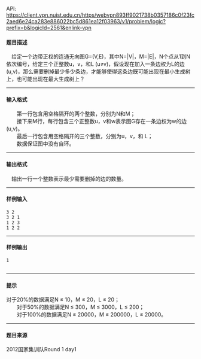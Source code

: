API: https://client.vpn.nuist.edu.cn/https/webvpn893ff9021738b0357186c0f23fc2aed6e24ca283e886022bc5d861ea12f03963/v1/problem/logic?prefix=b&logicId=2561&enlink-vpn

#### 题目描述

　给定一个边带正权的连通无向图G=(V,E)，其中N=|V|，M=|E|，N个点从1到N依次编号，给定三个正整数u，v，和L (u≠v)，假设现在加入一条边权为L的边(u,v)，那么需要删掉最少多少条边，才能够使得这条边既可能出现在最小生成树上，也可能出现在最大生成树上？  

---

#### 输入格式

  

　　第一行包含用空格隔开的两个整数，分别为N和M；  
　　接下来M行，每行包含三个正整数u，v和w表示图G存在一条边权为w的边(u,v)。  
　　最后一行包含用空格隔开的三个整数，分别为u，v，和 L；  
　　数据保证图中没有自环。  

---

#### 输出格式

　输出一行一个整数表示最少需要删掉的边的数量。  

---

#### 样例输入
```
3 2
3 2 1
1 2 3
1 2 2

```

---

#### 样例输出
```
1


```

---

#### 提示

对于20%的数据满足N ≤ 10，M ≤ 20，L ≤ 20；  
　　对于50%的数据满足N ≤ 300，M ≤ 3000，L ≤ 200；  
　　对于100%的数据满足N ≤ 20000，M ≤ 200000，L ≤ 20000。

---

#### 题目来源

2012国家集训队Round 1 day1